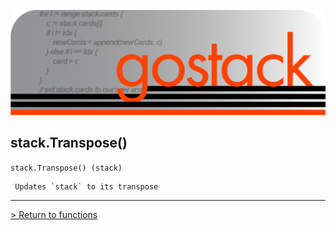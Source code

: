 ![Banner](../../media/gostack_SmallerTransparent.png)

 <h2>stack.Transpose()</h2>

 `stack.Transpose() (stack)`

```
 Updates `stack` to its transpose
```

---

 [> Return to functions](../functionsAPI.md)